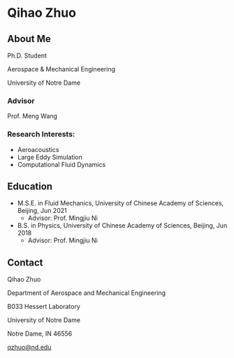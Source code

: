 # Qihao Zhuo

## About Me
Ph.D. Student

Aerospace & Mechanical Engineering

University of Notre Dame

### Advisor
Prof. Meng Wang

### Research Interests: 
+ Aeroacoustics
+ Large Eddy Simulation
+ Computational Fluid Dynamics

## Education
+ M.S.E. in Fluid Mechanics, University of Chinese Academy of Sciences, Beijing, Jun 2021
  + Advisor: Prof. Mingjiu Ni
+ B.S. in Physics, University of Chinese Academy of Sciences, Beijing, Jun 2018
  + Advisor: Prof. Mingjiu Ni

## Contact
Qihao Zhuo

Department of Aerospace and Mechanical Engineering

B033 Hessert Laboratory

University of Notre Dame

Notre Dame, IN 46556

qzhuo@nd.edu
